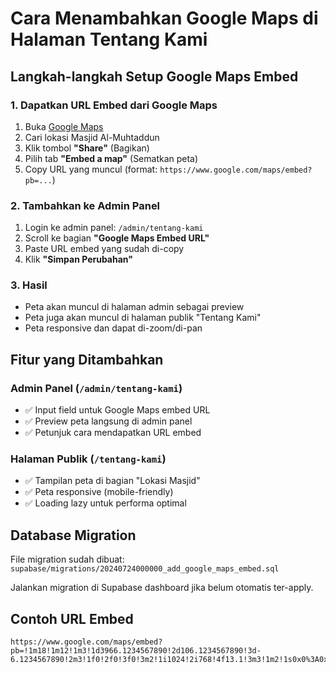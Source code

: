 # Cara Menambahkan Google Maps di Halaman Tentang Kami

## Langkah-langkah Setup Google Maps Embed

### 1. Dapatkan URL Embed dari Google Maps

1. Buka [Google Maps](https://maps.google.com)
2. Cari lokasi Masjid Al-Muhtaddun
3. Klik tombol **"Share"** (Bagikan)
4. Pilih tab **"Embed a map"** (Sematkan peta)
5. Copy URL yang muncul (format: `https://www.google.com/maps/embed?pb=...`)

### 2. Tambahkan ke Admin Panel

1. Login ke admin panel: `/admin/tentang-kami`
2. Scroll ke bagian **"Google Maps Embed URL"**
3. Paste URL embed yang sudah di-copy
4. Klik **"Simpan Perubahan"**

### 3. Hasil

- Peta akan muncul di halaman admin sebagai preview
- Peta juga akan muncul di halaman publik "Tentang Kami"
- Peta responsive dan dapat di-zoom/di-pan

## Fitur yang Ditambahkan

### Admin Panel (`/admin/tentang-kami`)
- ✅ Input field untuk Google Maps embed URL
- ✅ Preview peta langsung di admin panel
- ✅ Petunjuk cara mendapatkan URL embed

### Halaman Publik (`/tentang-kami`)
- ✅ Tampilan peta di bagian "Lokasi Masjid"
- ✅ Peta responsive (mobile-friendly)
- ✅ Loading lazy untuk performa optimal

## Database Migration

File migration sudah dibuat: `supabase/migrations/20240724000000_add_google_maps_embed.sql`

Jalankan migration di Supabase dashboard jika belum otomatis ter-apply.

## Contoh URL Embed

```
https://www.google.com/maps/embed?pb=!1m18!1m12!1m3!1d3966.1234567890!2d106.1234567890!3d-6.1234567890!2m3!1f0!2f0!3f0!3m2!1i1024!2i768!4f13.1!3m3!1m2!1s0x0%3A0x0!2zNsKwMDcnMjQuMCJTIDEwNsKwMDcnMjQuMCJF!5e0!3m2!1sen!2sid!4v1234567890
``` 
